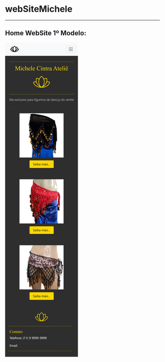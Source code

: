 # webSiteMichele


***

## Home WebSite 1º Modelo:

![Imagem Home no Celular Samsung Ultra 20](img/Home-WebSite(Samsung%20Galaxy%20S20%20Ultra).jpg)

